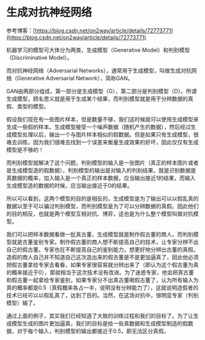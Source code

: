# 生成对抗神经网络

参考博客：[https://blog.csdn.net/on2way/article/details/72773771](https://blog.csdn.net/on2way/article/details/72773771)

机器学习的模型可大体分为两类，生成模型（Generative Model）和判别模型（Discriminative Model）。

而对抗神经网络（Adversarial Networks），通常用于生成模型，叫做生成对抗网络（Generative Adversarial Network），简称GAN。

GAN由两部分组成，第一部分是生成模型（G），第二部分是判别模型（D）。所谓生成模型，顾名思义就是用于生成某个结果，而判别模型就是用于分辨数据的真假、类型的模型。

假设我们现在有一些图片样本，但是数量不够，我们这时候就可以使用生成模型来生成一些假的样本。生成模型接受一个噪声数据（随机产生的数据），然后经过生成模型处理以后，输出一个与图片样本相似的假数据。但是如果只有生成模型，很难去训练，因为我们很难去找到一个误差来衡量生成效果的好坏，因此仅仅有生成模型是不够的！

而判别模型就解决了这个问题，判别模型的输入是一张图片（真正的样本图片或者是生成模型造的假数据），判别模型的输出是对输入的判别结果，就是识别数据是真数据的概率，加入输入是一个真正的样本数据，应当输出接近1的结果，而输入生成模型造的数据的时候，应当输出接近于0的结果。

所以可以看到，这两个模型的目的是相反的，生成模型是为了输出可以以假乱真的数据以至于可以骗过判别模型，而判别模型是为了可以分辨数据的真假。因此他们的目的相反，也就是两个模型互相对抗、博弈，这也是为什么整个模型叫做对抗模型。

我们可以把样本数据看做一批真古董，生成模型就是制作假古董的商人，而判别模型就是古董鉴别专家。制作假古董的商人想不断提高自己的技术，让专家分辨不出自己的假古董。专家也在不断提高自己的鉴别能力，想更好地分辨出古董的真假。造假的商人自己并不知道自己这次造出来的假古董是不是更加逼真了，因此他必须把假古董拿给专家去看看，如果专家很容易就分辨出来了（即认为这个假古董为真的概率接近于0），那就相当于这次技术没有改进。为了迷惑专家，他会把真古董和假古董一起拿给专家鉴别，如果专家分不出真古董喝假古董了，认为所有输入为真的概率都是0.5（真假概率各占一半，说明没有分辨能力了），这就说明造假者的技术已经可以以假乱真了，达到了目的。当然，在这场对抗中，很明显专家（判别模型）输了。

通过上面的例子，其实我们已经知道了大致的训练过程和我们的目标了。为了让生成模型生成的图片更加逼真，我们的目标是给一些真数据和生成模型制造的假数据，对于每个输入，判别模型的输出都接近于0.5，即无法区分真假。

